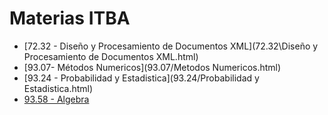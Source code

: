 # Materias ITBA

- [72.32 - Diseño y Procesamiento de Documentos XML](72.32\Diseño y Procesamiento de Documentos XML.html)
-  [93.07- Métodos Numericos](93.07/Metodos Numericos.html) 
- [93.24 - Probabilidad y Estadistica](93.24/Probabilidad y Estadistica.html)
- [93.58 - Algebra](93.58/Algebra.html)

